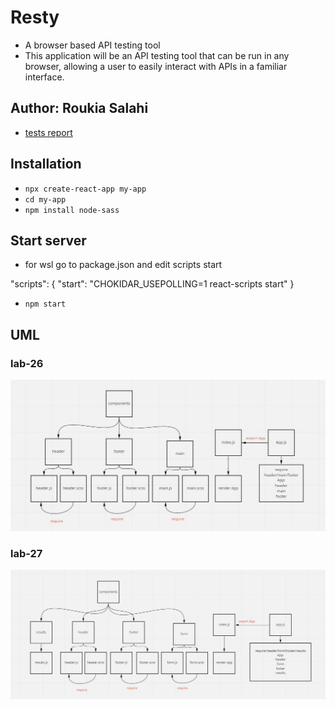 # Resty

- A browser based API testing tool
- This application will be an API testing tool that can be run in any browser, allowing a user to easily interact with APIs in a familiar interface.

## Author: Roukia Salahi

- [tests report](https://github.com/roukia-401-advanced-javascript/resty/actions)

## Installation 

- `npx create-react-app my-app`
- `cd my-app`
- `npm install node-sass` 

## Start server 

- for wsl go to package.json and edit scripts start

"scripts": {
    "start": "CHOKIDAR_USEPOLLING=1 react-scripts start"
}

- `npm start`


## UML

### lab-26

![UML](/assets/class-26-uml.JPG)

### lab-27

![UML](/assets/class-27-uml.JPG)
